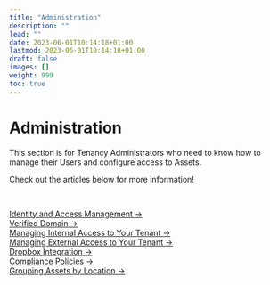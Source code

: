 ```yaml
---
title: "Administration"
description: ""
lead: ""
date: 2023-06-01T10:14:18+01:00
lastmod: 2023-06-01T10:14:18+01:00
draft: false
images: []
weight: 999
toc: true
---
```

<div class= "row justify-content-center">
    <div class="col-md-12 col-lg-10 col-xl-10">
      <h1>Administration</h1>
      <p>This section is for Tenancy Administrators who need to know how to manage their Users and configure access to Assets.<br></p>
      <p> Check out the articles below for more information!</p><br>
      <p><a href="/platform/administration/identity-and-access-management/">Identity and Access Management &rarr;</a><br>
      <a href="/platform/administration/verified-domain/">Verified Domain &rarr;</a><br>
      <a href="/platform/administration/sharing-access-inside-your-tenant/">Managing Internal Access to Your Tenant &rarr;</a><br>
      <a href="/platform/administration/sharing-assets-outside-your-tenant/">Managing External Access to Your Tenant &rarr;</a><br>
      <a href="/platform/administration/dropbox-integration/">Dropbox Integration &rarr;</a><br>
      <a href="/platform/administration/compliance-policies/">Compliance Policies &rarr;</a><br>
      <a href="/platform/administration/grouping-assets-by-location/">Grouping Assets by Location &rarr;</a></p>
    </div>
</div>
